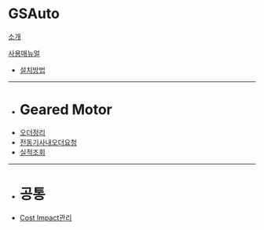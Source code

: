 # GSAuto

[소개](content/intro.md)

[사용매뉴얼]()

  * [설치방법](content/install.md)
  - - - -
  * # Geared Motor
  * [오더정리](content/tobe1.md)
  * [전동기사내오더요청](content/tobe2.md)
  * [실적조회](content/tobe3.md)
  - - - -
  * # 공통
  * [Cost Impact관리](content/tobe4.md)